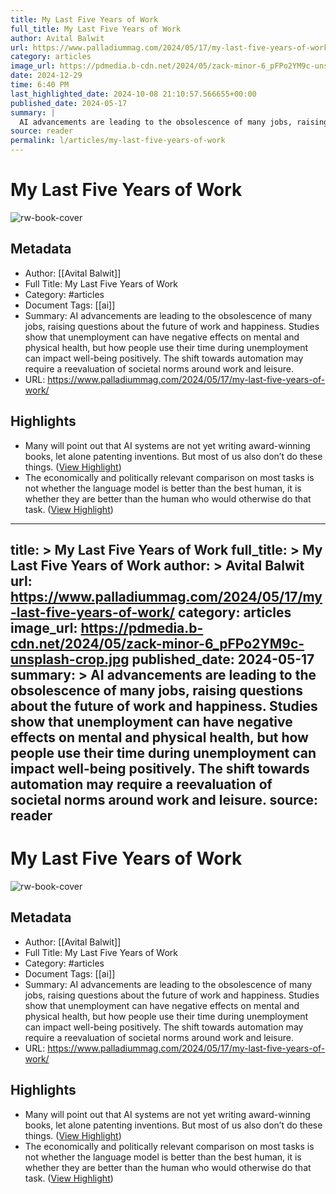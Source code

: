 ```yaml
---
title: My Last Five Years of Work
full_title: My Last Five Years of Work
author: Avital Balwit
url: https://www.palladiummag.com/2024/05/17/my-last-five-years-of-work/
category: articles
image_url: https://pdmedia.b-cdn.net/2024/05/zack-minor-6_pFPo2YM9c-unsplash-crop.jpg
date: 2024-12-29
time: 6:40 PM
last_highlighted_date: 2024-10-08 21:10:57.566655+00:00
published_date: 2024-05-17
summary: |
  AI advancements are leading to the obsolescence of many jobs, raising questions about the future of work and happiness. Studies show that unemployment can have negative effects on mental and physical health, but how people use their time during unemployment can impact well-being positively. The shift towards automation may require a reevaluation of societal norms around work and leisure.
source: reader
permalink: l/articles/my-last-five-years-of-work
---
```

# My Last Five Years of Work

![rw-book-cover](https://pdmedia.b-cdn.net/2024/05/zack-minor-6_pFPo2YM9c-unsplash-crop.jpg)

## Metadata
- Author: [[Avital Balwit]]
- Full Title: My Last Five Years of Work
- Category: #articles
- Document Tags: [[ai]] 
- Summary: AI advancements are leading to the obsolescence of many jobs, raising questions about the future of work and happiness. Studies show that unemployment can have negative effects on mental and physical health, but how people use their time during unemployment can impact well-being positively. The shift towards automation may require a reevaluation of societal norms around work and leisure.
- URL: https://www.palladiummag.com/2024/05/17/my-last-five-years-of-work/

## Highlights
- Many will point out that AI systems are not yet writing award-winning books, let alone patenting inventions. But most of us also don’t do these things. ([View Highlight](https://read.readwise.io/read/01j9pzg51fmasj9qdp8pwwcgkr))
- The economically and politically relevant comparison on most tasks is not whether the language model is better than the best human, it is whether they are better than the human who would otherwise do that task. ([View Highlight](https://read.readwise.io/read/01j9pzgwc91cd27rsn1ngme005))


---
title: >
  My Last Five Years of Work
full_title: >
  My Last Five Years of Work
author: >
  Avital Balwit
url: https://www.palladiummag.com/2024/05/17/my-last-five-years-of-work/
category: articles
image_url: https://pdmedia.b-cdn.net/2024/05/zack-minor-6_pFPo2YM9c-unsplash-crop.jpg
published_date: 2024-05-17
summary: >
  AI advancements are leading to the obsolescence of many jobs, raising questions about the future of work and happiness. Studies show that unemployment can have negative effects on mental and physical health, but how people use their time during unemployment can impact well-being positively. The shift towards automation may require a reevaluation of societal norms around work and leisure.
source: reader
---
# My Last Five Years of Work

![rw-book-cover](https://pdmedia.b-cdn.net/2024/05/zack-minor-6_pFPo2YM9c-unsplash-crop.jpg)

## Metadata
- Author: [[Avital Balwit]]
- Full Title: My Last Five Years of Work
- Category: #articles
- Document Tags: [[ai]] 
- Summary: AI advancements are leading to the obsolescence of many jobs, raising questions about the future of work and happiness. Studies show that unemployment can have negative effects on mental and physical health, but how people use their time during unemployment can impact well-being positively. The shift towards automation may require a reevaluation of societal norms around work and leisure.
- URL: https://www.palladiummag.com/2024/05/17/my-last-five-years-of-work/

## Highlights
- Many will point out that AI systems are not yet writing award-winning books, let alone patenting inventions. But most of us also don’t do these things. ([View Highlight](https://read.readwise.io/read/01j9pzg51fmasj9qdp8pwwcgkr))
- The economically and politically relevant comparison on most tasks is not whether the language model is better than the best human, it is whether they are better than the human who would otherwise do that task. ([View Highlight](https://read.readwise.io/read/01j9pzgwc91cd27rsn1ngme005))


